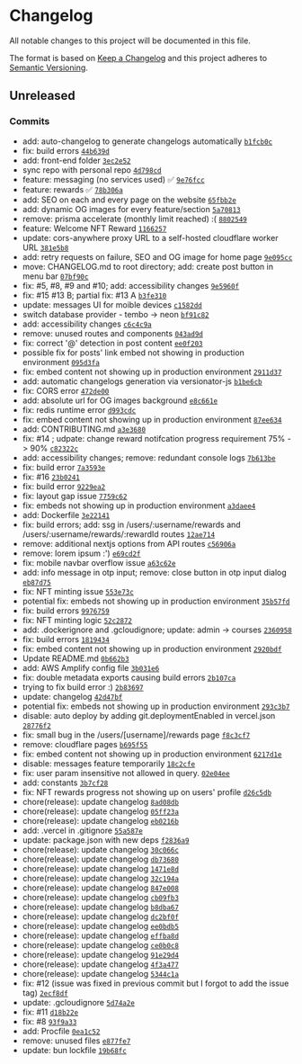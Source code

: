# Changelog

All notable changes to this project will be documented in this file.

The format is based on [Keep a Changelog](https://keepachangelog.com/en/1.0.0/)
and this project adheres to [Semantic Versioning](https://semver.org/spec/v2.0.0.html).

## Unreleased

### Commits

- add: auto-changelog to generate changelogs automatically [`b1fcb0c`](https://github.com/avocodos/avocodos/commit/b1fcb0cb5b14dc62e156c37cd20c3852940d6f96)
- fix: build errors [`44b639d`](https://github.com/avocodos/avocodos/commit/44b639d12a76999955fc34f492ec3892168948cf)
- add: front-end folder [`3ec2e52`](https://github.com/avocodos/avocodos/commit/3ec2e527c7b4e5252ee2fcb07942d4e16aac23df)
- sync repo with personal repo [`4d798cd`](https://github.com/avocodos/avocodos/commit/4d798cd4cbf1ce603307306f8c9639860d071395)
- feature: messaging (no services used) ✅ [`9e76fcc`](https://github.com/avocodos/avocodos/commit/9e76fcc2d02b734cf6a146cdfb33de66eb9ef57e)
- feature: rewards ✅ [`78b306a`](https://github.com/avocodos/avocodos/commit/78b306aaf9bc7e8dcc143d78d86f60aae7268857)
- add: SEO on each and every page on the website [`65fbb2e`](https://github.com/avocodos/avocodos/commit/65fbb2e4616afc68b55a3b23e1ad5b2bd5f7331a)
- add: dynamic OG images for every feature/section [`5a70813`](https://github.com/avocodos/avocodos/commit/5a7081343c769e3869e8e6f2e3aee5089908adf8)
- remove: prisma accelerate (monthly limit reached) :( [`8802549`](https://github.com/avocodos/avocodos/commit/8802549020298be6aa6b7bcd80f0dcf4cc108071)
- feature: Welcome NFT Reward [`1166257`](https://github.com/avocodos/avocodos/commit/116625795319ab112869657118f8de1c37ca99f4)
- update: cors-anywhere proxy URL to a self-hosted cloudflare worker URL [`381e5b8`](https://github.com/avocodos/avocodos/commit/381e5b8cfeac77fae3727e18e4fd6d18ca338864)
- add: retry requests on failure, SEO and OG image for home page [`9e095cc`](https://github.com/avocodos/avocodos/commit/9e095ccc5c1753aab5d18fdef913bf0302438116)
- move: CHANGELOG.md to root directory; add: create post button in menu bar [`07bf90c`](https://github.com/avocodos/avocodos/commit/07bf90c9e8905ba8599622a9611be65456614dc5)
- fix: #5, #8, #9 and #10; add: accessibility changes [`9e5960f`](https://github.com/avocodos/avocodos/commit/9e5960fe9a42129f390f424f5158a978add7ed0b)
- fix: #15 #13 B; partial fix: #13 A [`b3fe310`](https://github.com/avocodos/avocodos/commit/b3fe31085ed7ae4249cd3ee58ba37c6ca591a3f1)
- update: messages UI for moible devices [`c1582dd`](https://github.com/avocodos/avocodos/commit/c1582ddfc2025dfffbe34a6a96fc25c373479241)
- switch database provider - tembo -&gt; neon [`bf91c82`](https://github.com/avocodos/avocodos/commit/bf91c821f56a8aa67ad40d8f0cced3ecc391c97a)
- add: accessibility changes [`c6c4c9a`](https://github.com/avocodos/avocodos/commit/c6c4c9abf9ecd8dd999cd3dd89c92007a32b7309)
- remove: unused routes and components [`043ad9d`](https://github.com/avocodos/avocodos/commit/043ad9db82e9a22a2a72a01d1ba168329e38a95d)
- fix: correct '@' detection in post content [`ee0f203`](https://github.com/avocodos/avocodos/commit/ee0f2039be383a53befc93025b4ed28d416092f9)
- possible fix for posts' link embed not showing in production environment [`095d3fa`](https://github.com/avocodos/avocodos/commit/095d3fa1acdfaac497ec771ac1622570533f1ffa)
- fix: embed content not showing up in production environment [`2911d37`](https://github.com/avocodos/avocodos/commit/2911d379bba1d32bc1003a3834568a8d4c8bed1a)
- add: automatic changelogs generation via versionator-js [`b1be6cb`](https://github.com/avocodos/avocodos/commit/b1be6cb0daf46a508f622d28c7decf8ede70e185)
- fix: CORS error [`472de00`](https://github.com/avocodos/avocodos/commit/472de004b94810a39a58977a0a6e2ac8564e3778)
- add: absolute url for OG images background [`e8c661e`](https://github.com/avocodos/avocodos/commit/e8c661e031a573800c199e8bd1ee55ce80b24faa)
- fix: redis runtime error [`d993cdc`](https://github.com/avocodos/avocodos/commit/d993cdc2b081c6b09cd5e95b0b5c51beb7fb94fd)
- fix: embed content not showing up in production environment [`87ee634`](https://github.com/avocodos/avocodos/commit/87ee63406117cc2649c2edc78733e430c7810117)
- add: CONTRIBUTING.md [`a3e3680`](https://github.com/avocodos/avocodos/commit/a3e36802815009944d0a271434d790fc8f407c3d)
- fix: #14 ; udpate: change reward notifcation progress requirement 75% -&gt; 90% [`c82322c`](https://github.com/avocodos/avocodos/commit/c82322c6cc8202320016416cb0a33cdcbcbe760b)
- add: accessibility changes; remove: redundant console logs [`7b613be`](https://github.com/avocodos/avocodos/commit/7b613bece17543845058381030022721e4b00308)
- fix: build error [`7a3593e`](https://github.com/avocodos/avocodos/commit/7a3593ebe01ab9a9c4e9147b3a1df80c8e5cacdd)
- fix: #16 [`23b0241`](https://github.com/avocodos/avocodos/commit/23b024148df3c25cef7b4e733240cb217847d93b)
- fix: build error [`9229ea2`](https://github.com/avocodos/avocodos/commit/9229ea2ef2489fc21a493f5efa9b3d62e58dcddd)
- fix: layout gap issue [`7759c62`](https://github.com/avocodos/avocodos/commit/7759c627dfbb3f453548716077c344d6a53654c9)
- fix: embeds not showing up in production environment [`a3daee4`](https://github.com/avocodos/avocodos/commit/a3daee4988f0e0a19f8831fe23309636714484ec)
- add: Dockerfile [`3e22141`](https://github.com/avocodos/avocodos/commit/3e2214173ee5fa6a7e4f30362d5695ba33e4cf16)
- fix: build errors; add: ssg in /users/:username/rewards and /users/:username/rewards/:rewardId routes [`12ae714`](https://github.com/avocodos/avocodos/commit/12ae71455cd7b3676aae20d0ce9cd5b3434cd487)
- remove: additional nextjs options from API routes [`c56906a`](https://github.com/avocodos/avocodos/commit/c56906a3230e110ccdb8ca5fc4262e661648c8f5)
- remove: lorem ipsum :') [`e69cd2f`](https://github.com/avocodos/avocodos/commit/e69cd2f897e97f19d0d6ea2819acdde693adbd0f)
- fix: mobile navbar overflow issue [`a63c62e`](https://github.com/avocodos/avocodos/commit/a63c62e06d958b1bdacafdd39506d74ae47689e7)
- add: info message in otp input; remove: close button in otp input dialog [`eb87d75`](https://github.com/avocodos/avocodos/commit/eb87d757e40e7ee57f11b1180ed070d7d104f880)
- fix: NFT minting issue [`553e73c`](https://github.com/avocodos/avocodos/commit/553e73c7e7dfca13913976d71cbb9ab4f2426d58)
- potential fix: embeds not showing up in production environment [`35b57fd`](https://github.com/avocodos/avocodos/commit/35b57fd05ae441348e3b30758c9e21a2b939c138)
- fix: build errors [`9976759`](https://github.com/avocodos/avocodos/commit/99767598a2c671fee7ed2c4d172b15238b53b76a)
- fix: NFT minting logic [`52c2872`](https://github.com/avocodos/avocodos/commit/52c2872d15aadf35c4e410c56ee01f2496341573)
- add: .dockerignore and .gcloudignore; update: admin -&gt; courses [`2360958`](https://github.com/avocodos/avocodos/commit/2360958dd38aa82f9cc6a728c609082daab835c7)
- fix: build errors [`1819434`](https://github.com/avocodos/avocodos/commit/18194347096b43bdce445bb4e022d8948e1553d9)
- fix: embed content not showing up in production environment [`2920bdf`](https://github.com/avocodos/avocodos/commit/2920bdfbdb396d2ca758919e589ffa7824530675)
- Update README.md [`0b662b3`](https://github.com/avocodos/avocodos/commit/0b662b37ca8b05d7b7706d7e74d4df1ab138954e)
- add: AWS Amplify config file [`3b031e6`](https://github.com/avocodos/avocodos/commit/3b031e6eb8e4dc13ed55be5916dac6597a61cf7b)
- fix: double metadata exports causing build errors [`2b107ca`](https://github.com/avocodos/avocodos/commit/2b107ca201cc9c52d16fc34e5674d6077b51f744)
- trying to fix build error :) [`2b83697`](https://github.com/avocodos/avocodos/commit/2b83697d1ab9000ae0b33ac740a8e3e92817fdf9)
- update: changelog [`42d47bf`](https://github.com/avocodos/avocodos/commit/42d47bf84c775358006ba1343377463f9a027f19)
- potential fix: embeds not showing up in production environment [`293c3b7`](https://github.com/avocodos/avocodos/commit/293c3b736cab285fbcd957572a50599a857e7eec)
- disable: auto deploy by adding git.deploymentEnabled in vercel.json [`28776f2`](https://github.com/avocodos/avocodos/commit/28776f24ebdf5904d242f16b38ea41cde6e30ce5)
- fix: small bug in the /users/[username]/rewards page [`f8c3cf7`](https://github.com/avocodos/avocodos/commit/f8c3cf7fae0503166f7e4d9db1e83ca5f257a7e2)
- remove: cloudflare pages [`b695f55`](https://github.com/avocodos/avocodos/commit/b695f5551396c68145f1d14e25c4372353c4c0bf)
- fix: embed content not showing up in production environment [`6217d1e`](https://github.com/avocodos/avocodos/commit/6217d1e78b55b3ffe1015b536052d4c774fb7a50)
- disable: messages feature temporarily [`18c2cfe`](https://github.com/avocodos/avocodos/commit/18c2cfe57ff47346e1d3dd27f61b2d3d89977b94)
- fix: user param insensitive not allowed in query. [`02e04ee`](https://github.com/avocodos/avocodos/commit/02e04eefe0d5ae760775b18360b6261e69344cf6)
- add: constants [`3b7cf28`](https://github.com/avocodos/avocodos/commit/3b7cf2852e154ddeb31dd2909c6e5ddb067ee36d)
- fix: NFT rewards progress not showing up on users' profile [`d26c5db`](https://github.com/avocodos/avocodos/commit/d26c5db806ff6c8954f5de9ba96c9b9e58956893)
- chore(release): update changelog [`8ad08db`](https://github.com/avocodos/avocodos/commit/8ad08dbb160a3eed29cfa6a05777d5a4fa0e8871)
- chore(release): update changelog [`05ff23a`](https://github.com/avocodos/avocodos/commit/05ff23a3f28e7bf8d367610acc52e920449bea80)
- chore(release): update changelog [`eb0216b`](https://github.com/avocodos/avocodos/commit/eb0216becdf3d99da05fe62cc9cab12a30c93347)
- add: .vercel in .gitignore [`55a587e`](https://github.com/avocodos/avocodos/commit/55a587e9b0c791e09c5c1c9c6a9326db937e4c7d)
- update: package.json with new deps [`f2836a9`](https://github.com/avocodos/avocodos/commit/f2836a94f59695cb9849e201684b501f38319dc0)
- chore(release): update changelog [`30c066c`](https://github.com/avocodos/avocodos/commit/30c066c8c60dbdbc52c956c3d87070e550321586)
- chore(release): update changelog [`db73680`](https://github.com/avocodos/avocodos/commit/db73680fa8eae530a5ae320de840dfc0699f70bf)
- chore(release): update changelog [`1471e8d`](https://github.com/avocodos/avocodos/commit/1471e8db3f47c338f1f1f3c60f4ed7f76a32b538)
- chore(release): update changelog [`32c194a`](https://github.com/avocodos/avocodos/commit/32c194a7cd9faac3e256953f48be3c0755ef4a0a)
- chore(release): update changelog [`847e008`](https://github.com/avocodos/avocodos/commit/847e008cbc9171da8620177defe6fa1a9fe4d4a7)
- chore(release): update changelog [`cb09fb3`](https://github.com/avocodos/avocodos/commit/cb09fb3660586a4105082c8650b91d03fc41b713)
- chore(release): update changelog [`b8dba67`](https://github.com/avocodos/avocodos/commit/b8dba675e8e8cf1e81bac1dc713b84bddc4c1dab)
- chore(release): update changelog [`dc2bf0f`](https://github.com/avocodos/avocodos/commit/dc2bf0f7e4802212e5d5d5756e31fa9270b9cf13)
- chore(release): update changelog [`ee0bdb5`](https://github.com/avocodos/avocodos/commit/ee0bdb58695c09c1e3881e3e6684de15e602bd8d)
- chore(release): update changelog [`effba8d`](https://github.com/avocodos/avocodos/commit/effba8d1eb95a49b15fc5c6c57bf788685f27608)
- chore(release): update changelog [`ce0b0c8`](https://github.com/avocodos/avocodos/commit/ce0b0c833338eb9aadd2db9762a271cf6e702cc2)
- chore(release): update changelog [`91e29d4`](https://github.com/avocodos/avocodos/commit/91e29d4a87a0f96a790444e4e736a3a0883770bb)
- chore(release): update changelog [`4f3a477`](https://github.com/avocodos/avocodos/commit/4f3a47772f385d8f31a4ed44a715f114b88a6d17)
- chore(release): update changelog [`5344c1a`](https://github.com/avocodos/avocodos/commit/5344c1ae03193f2bf7c00cf412dc757fee727480)
- fix: #12 (issue was fixed in previous commit but I forgot to add the issue tag) [`2ecf8df`](https://github.com/avocodos/avocodos/commit/2ecf8df4bcd5320377db038e9e733d239187af14)
- update: .gcloudignore [`5d74a2e`](https://github.com/avocodos/avocodos/commit/5d74a2e42f7e746b4a78690b69700b98ec3496e8)
- fix: #11 [`d18b22e`](https://github.com/avocodos/avocodos/commit/d18b22e4d93123afa24b4b9f6227aa5e8046e020)
- fix: #8 [`93f9a33`](https://github.com/avocodos/avocodos/commit/93f9a334a52e20b6448479d6ec8828574b39ddad)
- add: Procfile [`0ea1c52`](https://github.com/avocodos/avocodos/commit/0ea1c522a040f8a9338892cd455625069389d8c3)
- remove: unused files [`e877fe7`](https://github.com/avocodos/avocodos/commit/e877fe7d740d1105556b45568345b4653a7ab096)
- update: bun lockfile [`19b68fc`](https://github.com/avocodos/avocodos/commit/19b68fc4f100e8d6fbf677364be7c80ffcbd2755)

